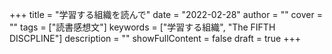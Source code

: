 +++
title = "学習する組織を読んで"
date = "2022-02-28"
author = ""
cover = ""
tags = ["読書感想文"]
keywords = ["学習する組織", "The FIFTH DISCPLINE"]
description = ""
showFullContent = false
draft = true
+++

